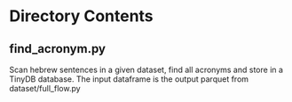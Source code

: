 # Directory Contents

## find_acronym.py
Scan hebrew sentences in a given dataset, find all acronyms and store in a TinyDB database.
The input dataframe is the output parquet from dataset/full_flow.py

